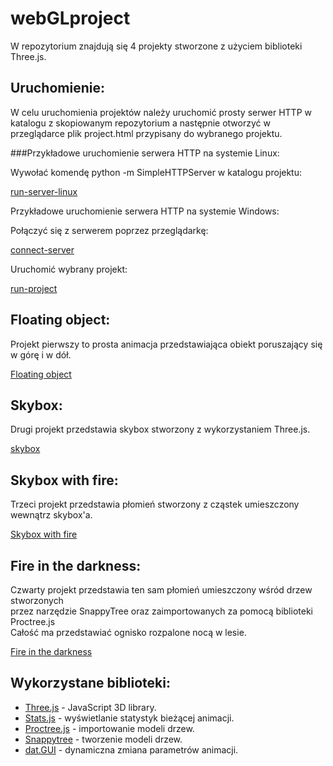 # webGLproject  

W repozytorium znajdują się 4 projekty stworzone z użyciem biblioteki Three.js.

## Uruchomienie: 
W celu uruchomienia projektów należy uruchomić prosty serwer HTTP w katalogu z skopiowanym repozytorium 
a następnie otworzyć w przeglądarce plik project.html przypisany do wybranego projektu.  

###Przykładowe uruchomienie serwera HTTP na systemie Linux:  

Wywołać komendę python -m SimpleHTTPServer w katalogu projektu:  

[run-server-linux](https://github.com/MRejdych/webGLproject/blob/master/imgs/linux-run-server.png)  

Przykładowe uruchomienie serwera HTTP na systemie Windows:  


Połączyć się z serwerem poprzez przeglądarkę:  

[connect-server](https://github.com/MRejdych/webGLproject/blob/master/imgs/connect-server.png)      

Uruchomić wybrany projekt:  

[run-project](https://github.com/MRejdych/webGLproject/blob/master/imgs/run-project.png)    

## Floating object:  

Projekt pierwszy to prosta animacja przedstawiająca obiekt poruszający się w górę i w dół.  

[Floating object](https://github.com/MRejdych/webGLproject/blob/master/imgs/floating-onject.png)

## Skybox:

Drugi projekt przedstawia skybox stworzony z wykorzystaniem Three.js.  

[skybox](https://github.com/MRejdych/webGLproject/blob/master/imgs/skybox.png)  

## Skybox with fire:

Trzeci projekt przedstawia płomień stworzony z cząstek umieszczony wewnątrz skybox'a.  

[Skybox with fire](https://github.com/MRejdych/webGLproject/blob/master/imgs/skybox-with-fire.png)  

## Fire in the darkness:

Czwarty projekt przedstawia ten sam płomień umieszczony wśród drzew stworzonych  
przez narzędzie SnappyTree oraz zaimportowanych za pomocą biblioteki Proctree.js  
Całość ma przedstawiać ognisko rozpalone nocą w lesie.  

[Fire in the darkness](https://github.com/MRejdych/webGLproject/blob/master/imgs/fire-in-the-darkness.png)  
  

 
## Wykorzystane biblioteki:

- [Three.js](https://github.com/mrdoob/three.js/) - JavaScript 3D library.  
- [Stats.js](https://github.com/mrdoob/stats.js/) - wyświetlanie statystyk bieżącej animacji.  
- [Proctree.js](https://github.com/supereggbert/proctree.js/) - importowanie modeli drzew.  
- [Snappytree](https://github.com/supereggbert/SnappyTree) - tworzenie modeli drzew.  
- [dat.GUI](https://github.com/dataarts/dat.gui) - dynamiczna zmiana parametrów animacji. 